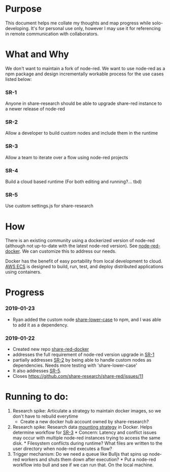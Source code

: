# Purpose
This document helps me collate my thoughts and map progress while solo-developing. It's for personal use only, however I may use it for referencing in remote communication with collaborators.

# What and Why

We don't want to maintain a fork of node-red. We want to use node-red as a npm package and design incrementally workable process for the use cases listed below:
### SR-1
Anyone in share-research should be able to upgrade share-red instance to a newer release of node-red
### SR-2
Allow a developer to build custom nodes and include them in the runtime
### SR-3
Allow a team to iterate over a flow using node-red projects
### SR-4
Build a cloud based runtime (For both editing and running?... tbd)
### SR-5
Use custom settings.js for share-research

# How
There is an existing community using a dockerized version of node-red (although not up-to-date with the latest node-red version). See [node-red-docker](https://hub.docker.com/r/nodered/node-red-docker/).
We can customize this to address our needs.

Docker has the benefit of easy portability from local development to cloud. [AWS ECS](https://docs.aws.amazon.com/AmazonECS/latest/developerguide/docker-basics.html) is designed to build, run, test, and deploy distributed applications using containers.


# Progress

### 2019-01-23
* Ryan added the custom node [share-lower-case](https://www.npmjs.com/package/share-lower-case) to npm, and I was able to add it as a dependency.

### 2019-01-22
* Created new repo [share-red-docker](https://github.com/h-parekh/share-red-docker)
* addresses the full requirement of node-red version upgrade in [SR-1](#sr-1)
* partially addresses [SR-2](#sr-2) by being able to handle custom nodes as dependencies. Needs more testing with 'share-lower-case'
* It also addresses [SR-5](#sr-5).
* Closes https://github.com/share-research/share-red/issues/11

# Running to do:
  1. Research spike: Articulate a strategy to maintain docker images, so we don't have to rebuild everytime
      - Create a new docker hub account owned by share-research?
  1. Research spike: Research data [mounting strategy](https://docs.docker.com/storage/) in Docker. Helps determine workflow for [SR-3](#sr-3)
    * Concern: Latency and conflict issues may occur with multiple node-red instances trying to access the same disk.
    * Filesystem conflicts during runtime? What files are written to the user directory when node-red executes a flow?
  1. Trigger mechanism: Do we need a queue like Bulljs that spins up node-red workers and shuts them down after execution?
    * Put a node-red workflow into bull and see if we can run that. On the local machine.
